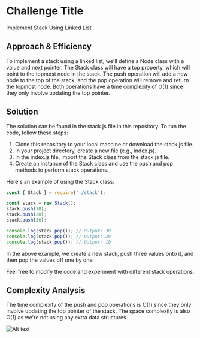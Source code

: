 # Challenge Title
Implement Stack Using Linked List


## Approach & Efficiency
To implement a stack using a linked list, we'll define a Node class with a value and next pointer. The Stack class will have a top property, which will point to the topmost node in the stack. The push operation will add a new node to the top of the stack, and the pop operation will remove and return the topmost node. Both operations have a time complexity of O(1) since they only involve updating the top pointer.

## Solution
The solution can be found in the stack.js file in this repository. To run the code, follow these steps:

1. Clone this repository to your local machine or download the stack.js file.
2. In your project directory, create a new file (e.g., index.js).
3. In the index.js file, import the Stack class from the stack.js file.
4. Create an instance of the Stack class and use the push and pop methods to perform stack operations.

Here's an example of using the Stack class:

```javascript
const { Stack } = require('./stack');

const stack = new Stack();
stack.push(10);
stack.push(20);
stack.push(30);

console.log(stack.pop()); // Output: 30
console.log(stack.pop()); // Output: 20
console.log(stack.pop()); // Output: 10
```

In the above example, we create a new stack, push three values onto it, and then pop the values off one by one.

Feel free to modify the code and experiment with different stack operations.

## Complexity Analysis
The time complexity of the push and pop operations is O(1) since they only involve updating the top pointer of the stack. The space complexity is also O(1) as we're not using any extra data structures.

![Alt text](cc11.png)